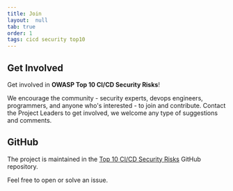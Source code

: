 ```yaml
---
title: Join
layout:  null
tab: true
order: 1
tags: cicd security top10
---
```


## Get Involved

Get involved in <strong> OWASP Top 10 CI/CD Security Risks</strong>\!


We encourage the community - security experts, devops engineers, programmers, and anyone who's interested - to join and contribute.
Contact the Project Leaders to get involved, we welcome any type of suggestions and comments.


## GitHub

The project is maintained in the [Top 10 CI/CD Security Risks](https://github.com/cider-security-research/top-10-cicd-security-risks) GitHub repository.

Feel free to open or solve an issue.

